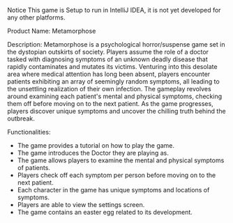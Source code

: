 Notice This game is Setup to run in IntelliJ IDEA, it is not yet developed for any other platforms.

Product Name: 
Metamorphose

Description:
Metamorphose is a psychological horror/suspense game set in the dystopian outskirts of society. 
Players assume the role of a doctor tasked with diagnosing symptoms of an unknown deadly disease that rapidly contaminates and mutates its victims. 
Venturing into this desolate area where medical attention has long been absent, players encounter patients exhibiting an array of seemingly random symptoms, all leading to the unsettling realization of their own infection.
The gameplay revolves around examining each patient's mental and physical symptoms, checking them off before moving on to the next patient. 
As the game progresses, players discover unique symptoms and uncover the chilling truth behind the outbreak.

Functionalities:
* The game provides a tutorial on how to play the game.
* The game introduces the Doctor they are playing as.
* The game allows players to examine the mental and physical symptoms of patients.
* Players check off each symptom per person before moving on to the next patient.
* Each character in the game has unique symptoms and locations of symptoms.
* Players are able to view the settings screen.
* The game contains an easter egg related to its development.


